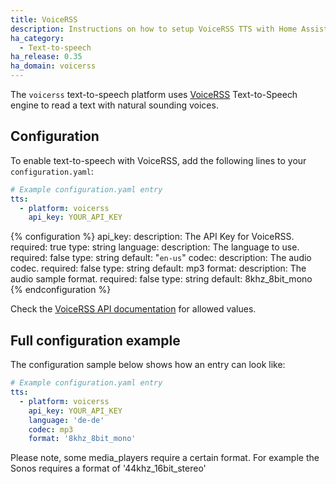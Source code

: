 ```yaml
---
title: VoiceRSS
description: Instructions on how to setup VoiceRSS TTS with Home Assistant.
ha_category:
  - Text-to-speech
ha_release: 0.35
ha_domain: voicerss
---
```


The `voicerss` text-to-speech platform uses [VoiceRSS](http://www.voicerss.org/) Text-to-Speech engine to read a text with natural sounding voices.

## Configuration

To enable text-to-speech with VoiceRSS, add the following lines to your `configuration.yaml`:

```yaml
# Example configuration.yaml entry
tts:
  - platform: voicerss
    api_key: YOUR_API_KEY
```

{% configuration %}
api_key:
  description: The API Key for VoiceRSS.
  required: true
  type: string
language:
  description: The language to use.
  required: false
  type: string
  default: "`en-us`"
codec:
  description: The audio codec.
  required: false
  type: string
  default: mp3
format:
  description: The audio sample format.
  required: false
  type: string
  default: 8khz_8bit_mono
{% endconfiguration %}

Check the [VoiceRSS API documentation](http://www.voicerss.org/api/documentation.aspx) for allowed values.

## Full configuration example

The configuration sample below shows how an entry can look like:

```yaml
# Example configuration.yaml entry
tts:
  - platform: voicerss
    api_key: YOUR_API_KEY
    language: 'de-de'
    codec: mp3
    format: '8khz_8bit_mono'
```

Please note, some media_players require a certain format. For example the Sonos requires a format of '44khz_16bit_stereo'
